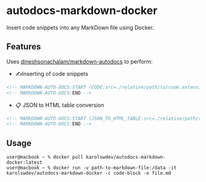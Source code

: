 # autodocs-markdown-docker

Insert code snippets into any MarkDown file using Docker.

## Features

Uses [dineshsonachalam/markdown-autodocs](https://github.com/dineshsonachalam/markdown-autodocs) to perform:

* ✍️Inserting of code snippets

```markdown
<!-- MARKDOWN-AUTO-DOCS:START (CODE:src=./relative/path/to/code.extension) -->
<!-- MARKDOWN-AUTO-DOCS:END -->
```

* 📋 JSON to HTML table conversion

```markdown
<!-- MARKDOWN-AUTO-DOCS:START (JSON_TO_HTML_TABLE:src=./relative/path/to/json.json) -->
<!-- MARKDOWN-AUTO-DOCS:END -->
```

## Usage

```shell
user@macbook ~ % docker pull karolswdev/autodocs-markdown-docker:latest
user@macbook ~ % docker run -v path-to-markdown-file:/data -it karolswdev/autodocs-markdown-docker -c code-block -o file.md
```


